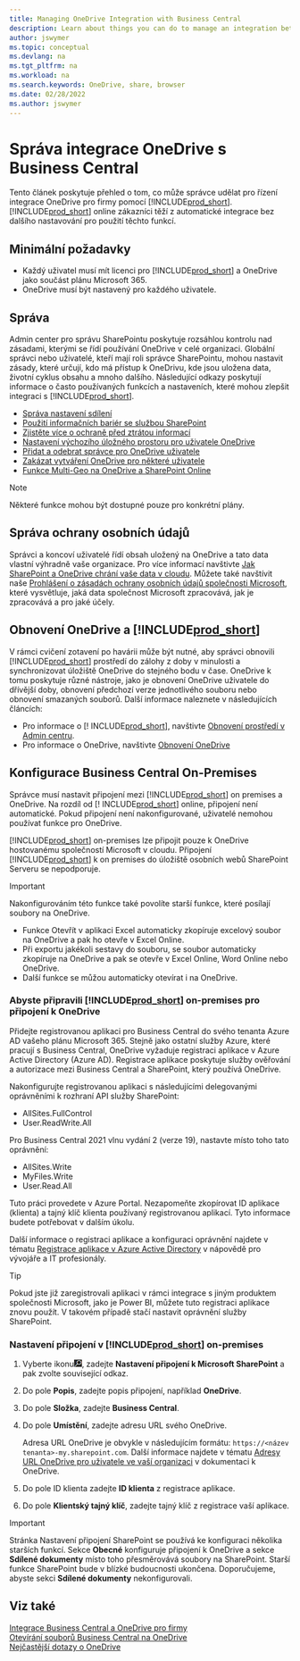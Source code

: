 ```yaml
---
title: Managing OneDrive Integration with Business Central
description: Learn about things you can do to manage an integration between Business Central and OneDrive for Business.
author: jswymer
ms.topic: conceptual
ms.devlang: na
ms.tgt_pltfrm: na
ms.workload: na
ms.search.keywords: OneDrive, share, browser
ms.date: 02/28/2022
ms.author: jswymer
---
```

# Správa integrace OneDrive s Business Central

Tento článek poskytuje přehled o tom, co může správce udělat pro řízení integrace OneDrive pro firmy pomocí [!INCLUDE[prod_short](includes/prod_short.md)]. [!INCLUDE[prod_short](includes/prod_short.md)] online zákazníci těží z automatické integrace bez dalšího nastavování pro použití těchto funkcí.

## Minimální požadavky

* Každý uživatel musí mít licenci pro [!INCLUDE[prod_short](includes/prod_short.md)] a OneDrive jako součást plánu Microsoft 365.
* OneDrive musí být nastavený pro každého uživatele.

## Správa

Admin center pro správu SharePointu poskytuje rozsáhlou kontrolu nad zásadami, kterými se řídí používání OneDrive v celé organizaci. Globální správci nebo uživatelé, kteří mají roli správce SharePointu, mohou nastavit zásady, které určují, kdo má přístup k OneDrivu, kde jsou uložena data, životní cyklus obsahu a mnoho dalšího. Následující odkazy poskytují informace o často používaných funkcích a nastaveních, které mohou zlepšit integraci s [!INCLUDE[prod_short](includes/prod_short.md)].

* [Správa nastavení sdílení](/sharepoint/turn-external-sharing-on-or-off)
* [Použití informačních bariér se službou SharePoint](/sharepoint/information-barriers)
* [Zjistěte více o ochraně před ztrátou informací](/microsoft-365/compliance/dlp-learn-about-dlp)
* [Nastavení výchozího úložného prostoru pro uživatele OneDrive](/onedrive/set-default-storage-space)
* [Přidat a odebrat správce pro OneDrive uživatele](/sharepoint/manage-user-profiles#add-and-remove-admins-for-a-users-onedrive)
* [Zakázat vytváření OneDrive pro některé uživatele](/sharepoint/manage-user-profiles#disable-onedrive-creation-for-some-users)
* [Funkce Multi-Geo na OneDrive a SharePoint Online](/microsoft-365/enterprise/multi-geo-capabilities-in-onedrive-and-sharepoint-online-in-microsoft-365)

> [!NOTE]
> Některé funkce mohou být dostupné pouze pro konkrétní plány.

## Správa ochrany osobních údajů

Správci a koncoví uživatelé řídí obsah uložený na OneDrive a tato data vlastní výhradně vaše organizace. Pro více informací navštivte [Jak SharePoint a OneDrive chrání vaše data v cloudu](/sharepoint/safeguarding-your-data). Můžete také navštívit naše [Prohlášení o zásadách ochrany osobních údajů společnosti Microsoft](https://privacy.microsoft.com/en-us/privacystatement), které vysvětluje, jaká data společnost Microsoft zpracovává, jak je zpracovává a pro jaké účely.

## Obnovení OneDrive a [!INCLUDE[prod_short](includes/prod_short.md)]

V rámci cvičení zotavení po havárii může být nutné, aby správci obnovili [!INCLUDE[prod_short](includes/prod_short.md)] prostředí do zálohy z doby v minulosti a synchronizovat úložiště OneDrive do stejného bodu v čase. OneDrive k tomu poskytuje různé nástroje, jako je obnovení OneDrive uživatele do dřívější doby, obnovení předchozí verze jednotlivého souboru nebo obnovení smazaných souborů. Další informace naleznete v následujících článcích:

* Pro informace o [! INCLUDE[prod_short](includes/prod_short.md)], navštivte [Obnovení prostředí v Admin centru](/dynamics365/business-central/dev-itpro/administration/tenant-admin-center-backup-restore).
* Pro informace o OneDrive, navštivte [Obnovení OneDrive](https://support.microsoft.com/en-us/office/restore-your-onedrive-fa231298-759d-41cf-bcd0-25ac53eb8a15?ui=en-us&rs=en-us&ad=us)

## Konfigurace Business Central On-Premises

Správce musí nastavit připojení mezi [!INCLUDE[prod_short](includes/prod_short.md)] on premises a OneDrive. Na rozdíl od [! INCLUDE[prod_short](includes/prod_short.md)] online, připojení není automatické. Pokud připojení není nakonfigurované, uživatelé nemohou používat funkce pro OneDrive.

[!INCLUDE[prod_short](includes/prod_short.md)] on-premises lze připojit pouze k OneDrive hostovanému společností Microsoft v cloudu. Připojení [!INCLUDE[prod_short](includes/prod_short.md)] k on premises do úložiště osobních webů SharePoint Serveru se nepodporuje.

> [!IMPORTANT]
> Nakonfigurováním této funkce také povolíte starší funkce, které posílají soubory na OneDrive.
>
> * Funkce Otevřít v aplikaci Excel automaticky zkopíruje excelový soubor na OneDrive a pak ho otevře v Excel Online.
> * Při exportu jakékoli sestavy do souboru, se soubor automaticky zkopíruje na OneDrive a pak se otevře v Excel Online, Word Online nebo OneDrive.
> * Další funkce se můžou automaticky otevírat i na OneDrive.

### Abyste připravili [!INCLUDE[prod_short](includes/prod_short.md)] on-premises pro připojení k OneDrive

<!--
1. For the best experience Configure Azure Active Directory (AD) authentication.

   For more information, see [Authenticating Business Central Users with Azure Active Directory](/dynamics365/business-central/dev-itpro/administration/authenticating-users-with-azure-active-directory)-->

Přidejte registrovanou aplikaci pro Business Central do svého tenanta Azure AD vašeho plánu Microsoft 365. Stejně jako ostatní služby Azure, které pracují s Business Central, OneDrive vyžaduje registraci aplikace v Azure Active Directory (Azure AD). Registrace aplikace poskytuje služby ověřování a autorizace mezi Business Central a SharePoint, který používá OneDrive.

Nakonfigurujte registrovanou aplikaci s následujícími delegovanými oprávněními k rozhraní API služby SharePoint:

- AllSites.FullControl
- User.ReadWrite.All

Pro Business Central 2021 vlnu vydání 2 (verze 19), nastavte místo toho tato oprávnění:

- AllSites.Write
- MyFiles.Write
- User.Read.All

Tuto práci provedete v Azure Portal. Nezapomeňte zkopírovat ID aplikace (klienta) a tajný klíč klienta používaný registrovanou aplikací. Tyto informace budete potřebovat v dalším úkolu.

Další informace o registraci aplikace a konfiguraci oprávnění najdete v tématu [Registrace aplikace v Azure Active Directory](/dynamics365/business-central/dev-itpro/administration/register-app-azure#register-an-application-in-azure-active-directory) v nápovědě pro vývojáře a IT profesionály.

> [!TIP]
> Pokud jste již zaregistrovali aplikaci v rámci integrace s jiným produktem společnosti Microsoft, jako je Power BI, můžete tuto registraci aplikace znovu použít. V takovém případě stačí nastavit oprávnění služby SharePoint.

### Nastavení připojení v [!INCLUDE[prod_short](includes/prod_short.md)] on-premises

<!--
> [!NOTE]
> This requires the following types of authentication credentials:
>
> * Windows
> * NavUserPassword
> * Azure Active Directory
-->
1. Vyberte ikonu![Žárovky, která otevře funkci Řekněte mi.](media/ui-search/search_small.png " Řekněte mi, co chcete udělat"), zadejte **Nastavení připojení k Microsoft SharePoint** a pak zvolte související odkaz.
2. Do pole **Popis**, zadejte popis připojení, například **OneDrive**.
3. Do pole **Složka**, zadejte **Business Central**.
4. Do pole **Umístění**, zadejte adresu URL svého OneDrive.

   Adresa URL OneDrive je obvykle v následujícím formátu: `https://<název tenanta>-my.sharepoint.com`. Další informace najdete v tématu [Adresy URL OneDrive pro uživatele ve vaší organizaci](/onedrive/list-onedrive-urls) v dokumentaci k OneDrive.
5. Do pole ID klienta zadejte **ID klienta** z registrace aplikace.
6. Do pole **Klientský tajný klíč**, zadejte tajný klíč z registrace vaší aplikace.
   <!--
      For information about how to find the URLs, see the following:
      * [How to find your SharePoint server URL]
      * [How to find your OneDrive URL]-->

> [!IMPORTANT]
> Stránka Nastavení připojení SharePoint se používá ke konfiguraci několika starších funkcí. Sekce **Obecné** konfiguruje připojení k OneDrive a sekce **Sdílené dokumenty** místo toho přesměrovává soubory na SharePoint. Starší funkce SharePoint bude v blízké budoucnosti ukončena. Doporučujeme, abyste sekci **Sdílené dokumenty** nekonfigurovali.

## Viz také
[Integrace Business Central a OneDrive pro firmy](across-onedrive-overview.md)    
[Otevírání souborů Business Central na OneDrive](across-share-onedrive.md)    
[Nejčastější dotazy o OneDrive](admin-onedrive-faq.md)  

